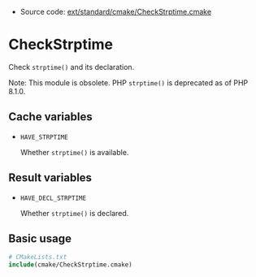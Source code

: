 <!-- This is auto-generated file. -->
* Source code: [ext/standard/cmake/CheckStrptime.cmake](https://github.com/petk/php-build-system/blob/master/cmake/ext/standard/cmake/CheckStrptime.cmake)

# CheckStrptime

Check `strptime()` and its declaration.

Note: This module is obsolete. PHP `strptime()` is deprecated as of PHP 8.1.0.

## Cache variables

* `HAVE_STRPTIME`

  Whether `strptime()` is available.

## Result variables

* `HAVE_DECL_STRPTIME`

  Whether `strptime()` is declared.

## Basic usage

```cmake
# CMakeLists.txt
include(cmake/CheckStrptime.cmake)
```
